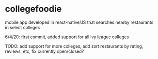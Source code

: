 # collegefoodie
mobile app developed in react-native/JS that searches nearby restaurants in select colleges

6/4/20: first commit, added support for all ivy league colleges 

TODO: add support for more colleges, add sort restaurants by rating, reviews, etc, fix currently open/closed?
